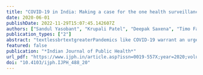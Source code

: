 ```yaml
---
title: "COVID-19 in India: Making a case for the one health surveillance system"
date: 2020-06-01
publishDate: 2022-11-29T15:07:45.142607Z
authors: ["Sandul Yasobant", "Krupali Patel", "Deepak Saxena", "Timo Falkenberg"]
publication_types: ["2"]
abstract: "textlessbrtextgreaterPandemics like COVID-19 warrant an urgent implementation of the one health surveillance (OHS) system to the focus on multisectoral, multidisciplinary, multi-institutional, and multispecialty coordination, in all aspects of the response to outbreaks that might involve humans, animals, and their environment. The Indian system so far has evolved in conducting surveillance and monitoring of parameters within the domain of human health, animal health, and the environment, but in silos. This commentary piece provides an opinion to boost the existing surveillance activities for early detection and ways to develop an integrated OHS to prevent future COVID-19 like pandemics in India. It also attempts to provide possible solutions at the interface of human–animal–environment, from the simpler to the complex system integration with the principles of one health.textlessbrtextgreater"
featured: false
publication: "*Indian Journal of Public Health*"
url_pdf: "https://www.ijph.in/article.asp?issn=0019-557X;year=2020;volume=64;issue=6;spage=135;epage=138;aulast=Yasobant;type=0"
doi: "10.4103/ijph.IJPH_488_20"
---
```


